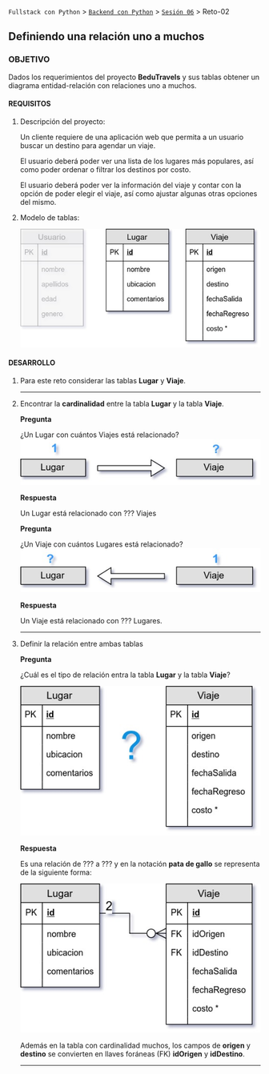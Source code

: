`Fullstack con Python` > [`Backend con Python`](../../Readme.md) > [`Sesión 06`](../Readme.md) > Reto-02
## Definiendo una relación uno a muchos

### OBJETIVO
Dados los requerimientos del proyecto __BeduTravels__ y sus tablas obtener un diagrama entidad-relación con relaciones uno a muchos.

#### REQUISITOS
1. Descripción del proyecto:

   Un cliente requiere de una aplicación web que permita a un usuario buscar un destino para agendar un viaje.

   El usuario deberá poder ver una lista de los lugares más populares, así como poder ordenar o filtrar los destinos por costo.

   El usuario deberá poder ver la información del viaje y contar con la opción de poder elegir el viaje, así como ajustar algunas otras opciones del mismo.

1. Modelo de tablas:

   ![Diagrama de tablas](assets/modelo-tablas.jpg)

#### DESARROLLO
1. Para este reto considerar las tablas __Lugar__ y __Viaje__.
   ***

1. Encontrar la __cardinalidad__ entre la tabla __Lugar__ y la tabla __Viaje__.

   __Pregunta__

   ¿Un Lugar con cuántos Viajes está relacionado? ![Pregunta](assets/relaciones-1-muchos-01.jpg)   

   __Respuesta__

   Un Lugar está relacionado con ??? Viajes

   __Pregunta__

   ¿Un Viaje con cuántos Lugares está relacionado? ![Pregunta](assets/relaciones-1-muchos-03.jpg)   

   __Respuesta__

   Un Viaje está relacionado con ??? Lugares.
   ***

1. Definir la relación entre ambas tablas

   __Pregunta__

   ¿Cuál es el tipo de relación entra la tabla __Lugar__ y la tabla __Viaje__?

   ![Pregunta](assets/relaciones-1-muchos-05.jpg)

   __Respuesta__

   Es una relación de ??? a ??? y en la notación __pata de gallo__ se representa de la siguiente forma:

   ![Diagrama del modelo entidad-relación](modelo-entidad-relacion.jpg)

   Además en la tabla con cardinalidad muchos, los campos de __origen__ y __destino__ se convierten en llaves foráneas (FK) __idOrigen__ y __idDestino__.
   ***
